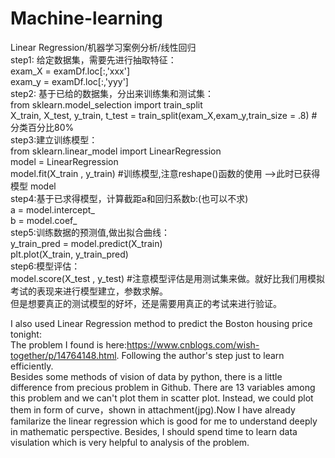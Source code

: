 # Machine-learning
Linear Regression/机器学习案例分析/线性回归  
step1: 给定数据集，需要先进行抽取特征：  
                                  exam_X = examDf.loc[:,'xxx']  
                                  exam_y = examDf.loc[:,'yyy']  
step2: 基于已给的数据集，分出来训练集和测试集：    
                                  from sklearn.model_selection import train_split  
                                  X_train, X_test, y_train, t_test = train_split(exam_X,exam_y,train_size = .8) #分类百分比80%    
step3:建立训练模型：  
                                  from sklearn.linear_model import LinearRegression  
                                  model = LinearRegression  
                                  model.fit(X_train , y_train) #训练模型,注意reshape()函数的使用 -->此时已获得模型 model  
step4:基于已求得模型，计算截距a和回归系数b:(也可以不求)  
                                  a = model.intercept_  
                                  b = model.coef_  
step5:训练数据的预测值,做出拟合曲线：  
                                 y_train_pred = model.predict(X_train)  
                                  plt.plot(X_train, y_train_pred)  
step6:模型评估：  
                                  model.score(X_test , y_test) #注意模型评估是用测试集来做。就好比我们用模拟考试的表现来进行模型建立，参数求解。  
                                                                但是想要真正的测试模型的好坏，还是需要用真正的考试来进行验证。  

I also used Linear Regression method to predict the Boston housing price tonight:  
The problem I found is here:https://www.cnblogs.com/wish-together/p/14764148.html. Following the author's step just to learn efficiently.  
Besides some methods of vision of data by python, there is a little difference from precious problem in Github. There are 13 variables among this problem and we can't plot them in scatter plot. Instead, we could plot them in form of curve，shown in attachment(jpg).Now I have already familarize the linear regression which is good for me to understand deeply in mathematic perspective. Besides, I should spend time to learn data visulation which is very helpful to analysis of the problem.

